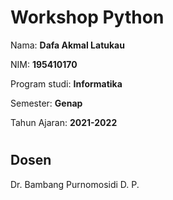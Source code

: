 # Workshop Python


Nama: __Dafa Akmal Latukau__

NIM: __195410170__

Program studi: __Informatika__

Semester: __Genap__

Tahun Ajaran: __2021-2022__

#
## Dosen

Dr. Bambang Purnomosidi D. P.

#